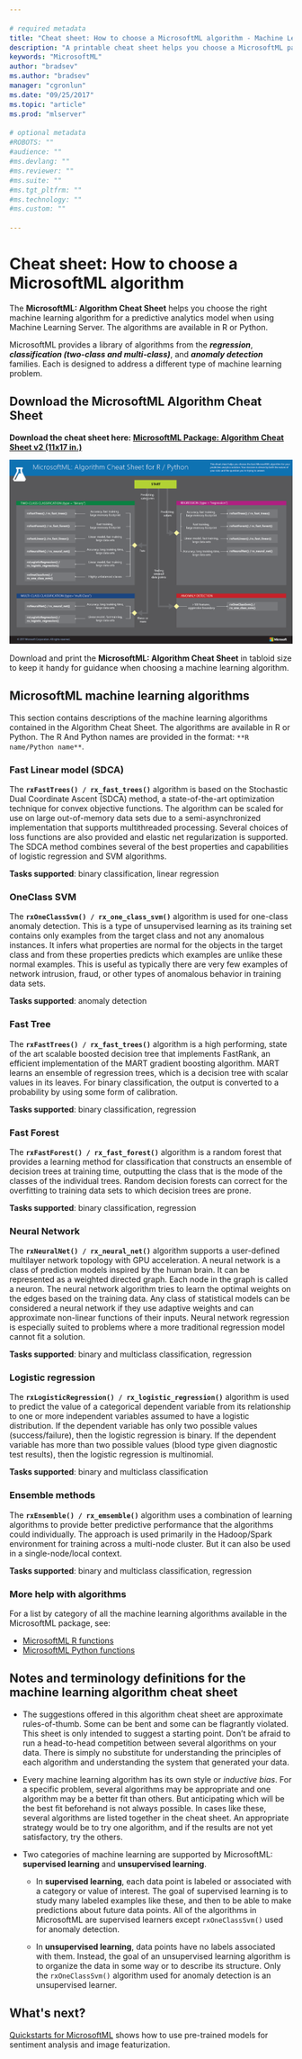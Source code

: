 ```yaml
---

# required metadata
title: "Cheat sheet: How to choose a MicrosoftML algorithm - Machine Learning Server "
description: "A printable cheat sheet helps you choose a MicrosoftML package algorithm for a predictive model when using Machine Learning Server."
keywords: "MicrosoftML"
author: "bradsev"
ms.author: "bradsev"
manager: "cgronlun"
ms.date: "09/25/2017"
ms.topic: "article"
ms.prod: "mlserver"

# optional metadata
#ROBOTS: ""
#audience: ""
#ms.devlang: ""
#ms.reviewer: ""
#ms.suite: ""
#ms.tgt_pltfrm: ""
#ms.technology: ""
#ms.custom: ""

---
```


# Cheat sheet: How to choose a MicrosoftML algorithm

The **MicrosoftML: Algorithm Cheat Sheet** helps you choose the right machine learning algorithm for a predictive analytics model when using Machine Learning Server. The algorithms are available in R or Python.

MicrosoftML provides a library of algorithms from the  ***regression***, ***classification (two-class and multi-class)***, and ***anomaly detection*** families. Each is designed to address a different type of machine learning problem.

## Download the MicrosoftML Algorithm Cheat Sheet
**Download the cheat sheet here: [MicrosoftML Package: Algorithm Cheat Sheet v2 (11x17 in.)](https://go.microsoft.com/fwlink/?linkid=858939)**

![MicrosoftML: Algorithm Cheat Sheet: Learn how to choose a Machine Learning algorithm.](./media/how-to-choose-microsoftml-algorithms-cheatsheet/microsoftml-package-algorithm-cheat-sheet.png)

Download and print the **MicrosoftML: Algorithm Cheat Sheet** in tabloid size to keep it handy for guidance when choosing a machine learning algorithm.

## MicrosoftML machine learning algorithms
This section contains descriptions of the machine learning algorithms contained in the Algorithm Cheat Sheet. The algorithms are available in R or Python. The R And Python names are provided in the format: `**R name/Python name**`.

### Fast Linear model (SDCA)
The **`rxFastTrees() / rx_fast_trees()`** algorithm is based on the Stochastic Dual Coordinate Ascent (SDCA) method, a state-of-the-art optimization technique for convex objective functions. The algorithm can be scaled for use on large out-of-memory data sets due to a semi-asynchronized implementation that supports multithreaded processing. Several choices of loss functions are also provided and elastic net regularization is supported. The SDCA method combines several of the best properties and capabilities of logistic regression and SVM algorithms.

**Tasks supported**: binary classification, linear regression


### OneClass SVM
The **`rxOneClassSvm() / rx_one_class_svm()`** algorithm is used for one-class anomaly detection. This is a type of unsupervised learning as its training set contains only examples from the target class and not any anomalous instances. It infers what properties are normal for the objects in the target class and from these properties predicts which examples are unlike these normal examples. This is useful as typically there are very few examples of network intrusion, fraud, or other types of anomalous behavior in training data sets.

**Tasks supported**: anomaly detection

### Fast Tree
The **`rxFastTrees() / rx_fast_trees()`** algorithm is a high performing, state of the art scalable boosted decision tree that implements FastRank, an efficient implementation of the MART gradient boosting algorithm. MART learns an ensemble of regression trees, which is a decision tree with scalar values in its leaves. For binary classification, the output is converted to a probability by using some form of calibration.

**Tasks supported**: binary classification, regression


### Fast Forest
The **`rxFastForest() / rx_fast_forest()`** algorithm is a random forest that provides a learning method for classification that constructs an ensemble of decision trees at training time, outputting the class that is the mode of the classes of the individual trees. Random decision forests can correct for the overfitting to training data sets to which decision trees are prone.

**Tasks supported**: binary classification, regression


### Neural Network
The **`rxNeuralNet() / rx_neural_net()`** algorithm supports a user-defined multilayer network topology with GPU acceleration. A neural network is a class of prediction models inspired by the human brain. It can be represented as a weighted directed graph. Each node in the graph is called a neuron. The neural network algorithm tries to learn the optimal weights on the edges based on the training data. Any class of statistical models can be considered a neural network if they use adaptive weights and can approximate non-linear functions of their inputs. Neural network regression is especially suited to problems where a more traditional regression model cannot fit a solution.

**Tasks supported**: binary and multiclass classification, regression

### Logistic regression
The **`rxLogisticRegression() / rx_logistic_regression()`** algorithm is used to predict the value of a categorical dependent variable from its relationship to one or more independent variables assumed to have a logistic distribution. If the dependent variable has only two possible values (success/failure), then the logistic regression is binary. If the dependent variable has more than two possible values (blood type given diagnostic test results), then the logistic regression is multinomial.

**Tasks supported**: binary and multiclass classification

### Ensemble methods
The **`rxEnsemble() / rx_emsemble()`** algorithm uses a combination of learning algorithms to provide better predictive performance that the algorithms could individually. The approach is used primarily in the Hadoop/Spark environment for training across a multi-node cluster. But it can also be used in a single-node/local context. 

**Tasks supported**: binary and multiclass classification, regression

### More help with algorithms

For a list by category of all the machine learning algorithms available in the MicrosoftML package, see:

- [MicrosoftML R functions](../r-reference/microsoftml/microsoftml-package.md)
- [MicrosoftML Python functions](../python-reference/microsoftml/microsoftml-package.md)

## Notes and terminology definitions for the machine learning algorithm cheat sheet

* The suggestions offered in this algorithm cheat sheet are approximate rules-of-thumb. Some can be bent and some can be flagrantly violated. This sheet is only intended to suggest a starting point. Don’t be afraid to run a head-to-head competition between several algorithms on your data. There is simply no substitute for understanding the principles of each algorithm and understanding the system that generated your data.

* Every machine learning algorithm has its own style or *inductive bias*. For a specific problem, several algorithms may be appropriate and one algorithm may be a better fit than others. But anticipating which will be the best fit beforehand is not always possible. In cases like these, several algorithms are listed together in the cheat sheet. An appropriate strategy would be to try one algorithm, and if the results are not yet satisfactory, try the others. 

* Two categories of machine learning are supported by MicrosoftML: **supervised learning** and **unsupervised learning**.

  * In **supervised learning**, each data point is labeled or associated with a category or value of interest. The goal of supervised learning is to study many labeled examples like these, and then to be able to make predictions about future data points. All of the algorithms in MicrosoftML are supervised learners except `rxOneClassSvm()` used for anomaly detection.

  * In **unsupervised learning**, data points have no labels associated with them. Instead, the goal of an unsupervised learning algorithm is to organize the data in some way or to describe its structure. Only the `rxOneClassSvm()` algorithm used for anomaly detection is an unsupervised learner.


## What's next?

[Quickstarts for MicrosoftML](sample-microsoftml.md) shows how to use pre-trained models for sentiment analysis and image featurization.




